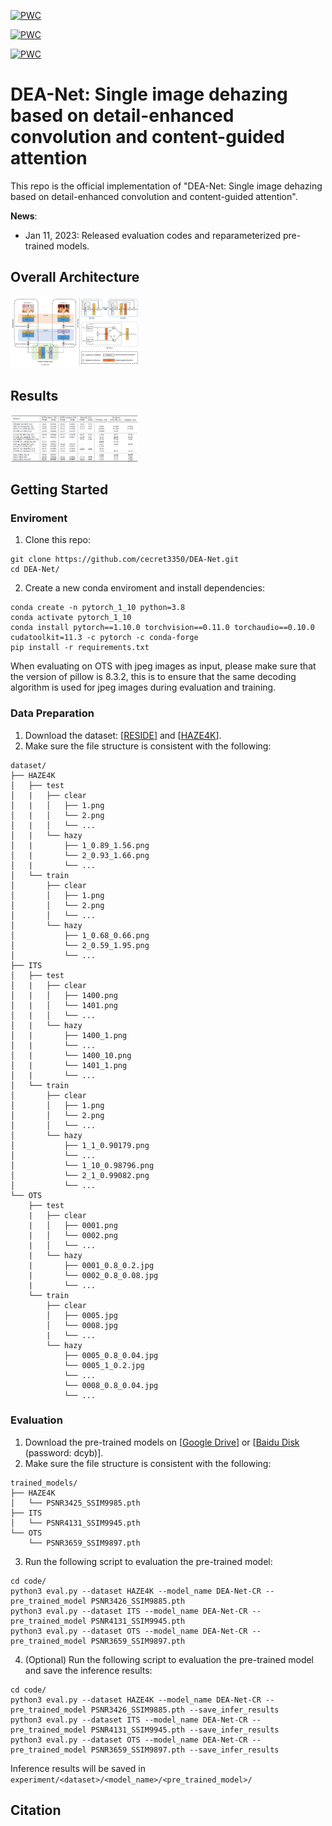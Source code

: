 [![PWC](https://img.shields.io/endpoint.svg?url=https://paperswithcode.com/badge/dea-net-single-image-dehazing-based-on-detail/image-dehazing-on-haze4k)](https://paperswithcode.com/sota/image-dehazing-on-haze4k?p=dea-net-single-image-dehazing-based-on-detail) 

[![PWC](https://img.shields.io/endpoint.svg?url=https://paperswithcode.com/badge/dea-net-single-image-dehazing-based-on-detail/image-dehazing-on-sots-indoor)](https://paperswithcode.com/sota/image-dehazing-on-sots-indoor?p=dea-net-single-image-dehazing-based-on-detail) 

[![PWC](https://img.shields.io/endpoint.svg?url=https://paperswithcode.com/badge/dea-net-single-image-dehazing-based-on-detail/image-dehazing-on-sots-outdoor)](https://paperswithcode.com/sota/image-dehazing-on-sots-outdoor?p=dea-net-single-image-dehazing-based-on-detail)
# DEA-Net: Single image dehazing based on detail-enhanced convolution and content-guided attention

This repo is the official implementation of "DEA-Net: Single image dehazing based on detail-enhanced convolution and content-guided attention".

**News**:

- Jan 11, 2023: Released evaluation codes and reparameterized pre-trained models.

## Overall Architecture

<img src="fig/architecture.png" alt="Architecture" style="zoom:20%;" />

## Results

<img src="fig/results.png" alt="Results" style="zoom:20%;" />

## Getting Started

### Enviroment

1. Clone this repo:

```
git clone https://github.com/cecret3350/DEA-Net.git
cd DEA-Net/
```

2. Create a new conda enviroment and install dependencies:

```
conda create -n pytorch_1_10 python=3.8
conda activate pytorch_1_10
conda install pytorch==1.10.0 torchvision==0.11.0 torchaudio==0.10.0 cudatoolkit=11.3 -c pytorch -c conda-forge
pip install -r requirements.txt
```
When evaluating on OTS with jpeg images as input, please make sure that the version of pillow is 8.3.2, this is to ensure that the same decoding algorithm is used for jpeg images during evaluation and training.
### Data Preparation

1. Download the dataset: [[RESIDE](https://sites.google.com/view/reside-dehaze-datasets/reside-v0)] and [[HAZE4K](https://github.com/liuye123321/DMT-Net)].
2. Make sure the file structure is consistent with the following:

```
dataset/
├── HAZE4K
│   ├── test
│   |   ├── clear
│   |   │   ├── 1.png
│   |   │   └── 2.png
│   |   │   └── ...
│   |   └── hazy
│   |       ├── 1_0.89_1.56.png
│   |       └── 2_0.93_1.66.png
│   |       └── ...
│   └── train
│       ├── clear
│       │   ├── 1.png
│       │   └── 2.png
│       │   └── ...
│       └── hazy
│           ├── 1_0.68_0.66.png
│           └── 2_0.59_1.95.png
│           └── ...
├── ITS
│   ├── test
│   |   ├── clear
│   |   │   ├── 1400.png
│   |   │   └── 1401.png
│   |   │   └── ...
│   |   └── hazy
│   |       ├── 1400_1.png
│   |       └── ...
│   |       └── 1400_10.png
│   |       └── 1401_1.png
│   |       └── ...
│   └── train
│       ├── clear
│       │   ├── 1.png
│       │   └── 2.png
│       │   └── ...
│       └── hazy
│           ├── 1_1_0.90179.png
│           └── ...
│           └── 1_10_0.98796.png
│           └── 2_1_0.99082.png
│           └── ...
└── OTS
    ├── test
    |   ├── clear
    |   │   ├── 0001.png
    |   │   └── 0002.png
    |   │   └── ...
    |   └── hazy
    |       ├── 0001_0.8_0.2.jpg
    |       └── 0002_0.8_0.08.jpg
    |       └── ...
    └── train
        ├── clear
        │   ├── 0005.jpg
        │   └── 0008.jpg
        |	└── ...
        └── hazy
            ├── 0005_0.8_0.04.jpg
            └── 0005_1_0.2.jpg
            └── ...
            └── 0008_0.8_0.04.jpg
            └── ...
```

### Evaluation

1. Download the pre-trained models on [[Google Drive](https://drive.google.com/drive/folders/1Rjb8dpyNnvvr0XLvIX9fg8Hdru_MhMCj?usp=sharing)] or [[Baidu Disk](https://pan.baidu.com/s/1retfKIs_Om-D4zA45sL6Kg) (password: dcyb)].
2. Make sure the file structure is consistent with the following:

```
trained_models/
├── HAZE4K
│   └── PSNR3425_SSIM9985.pth
├── ITS
│   └── PSNR4131_SSIM9945.pth
└── OTS
    └── PSNR3659_SSIM9897.pth
```

3. Run the following script to evaluation the pre-trained model:

```
cd code/
python3 eval.py --dataset HAZE4K --model_name DEA-Net-CR --pre_trained_model PSNR3426_SSIM9885.pth
python3 eval.py --dataset ITS --model_name DEA-Net-CR --pre_trained_model PSNR4131_SSIM9945.pth
python3 eval.py --dataset OTS --model_name DEA-Net-CR --pre_trained_model PSNR3659_SSIM9897.pth
```

4. (Optional) Run the following script to evaluation the pre-trained model and save the inference results:

```
cd code/
python3 eval.py --dataset HAZE4K --model_name DEA-Net-CR --pre_trained_model PSNR3426_SSIM9885.pth --save_infer_results
python3 eval.py --dataset ITS --model_name DEA-Net-CR --pre_trained_model PSNR4131_SSIM9945.pth --save_infer_results
python3 eval.py --dataset OTS --model_name DEA-Net-CR --pre_trained_model PSNR3659_SSIM9897.pth --save_infer_results
```
Inference results will be saved in ```experiment/<dataset>/<model_name>/<pre_trained_model>/```

## Citation

